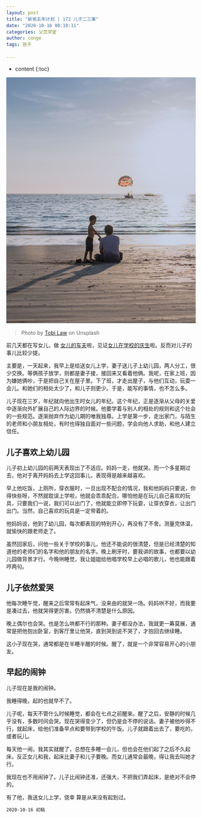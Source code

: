 ```yaml
---
layout: post
title: "新爸五年计划 | 172 儿子二三事"
date: "2020-10-16 00:10:11"
categories: 父范学堂
author: conge
tags: 孩子

---
```

* content
{:toc}

 ![father-son](/assets/images/父范学堂/father_son.jpg)
 > Photo by [Tobi Law](https://unsplash.com/@waiheng_tobi) on Unsplash

前几天都在写女儿，做 [女儿的车夫](https://conge.github.io/2020/10/04/push-daughter-to-school/)啦，见证[女儿在学校的庆生](https://conge.github.io/2020/10/09/daughter-birthday-celebration-in-school/)啦。反而对儿子的事儿比较少提。

主要是，一天起来，我早上是给送女儿上学，妻子送儿子上幼儿园，两人分工，很少交换。等俩孩子放学，则都是妻子接，接回来又看着他俩。我呢，在家上班，因为嫌她俩吵，于是把自己关在屋子里。下了班，才走出屋子，与他们互动，玩耍一会儿。和她们的相处太少了，和儿子则更少。于是，能写的事情，也不怎么多。




儿子现在三岁，年纪就向他出生时女儿的年纪。这个年纪，正是逐渐从父母的关爱中逐渐向外扩展自己的人际边界的时候。他要学着与别人的相处的规则和这个社会的一些规范。逐渐抛弃作为幼儿期的唯我独尊。上学是第一步，走出家门，与陌生的老师和小朋友相处，有时也得独自面对一些问题，学会向他人求助，和他人建立信任。

## 儿子喜欢上幼儿园

儿子初上幼儿园的前两天表现出了不适应。妈妈一走，他就哭。而一个多星期过去，他对于离开妈妈去上学这回事儿，表现得是越来越喜欢。

早上他吃饭，上厕所，穿衣服时，一旦出现不配合的情况，我和他妈妈只要说，你得快些呀，不然就耽误上学啦，他就会乖乖配合。哪怕他是在玩儿自己喜欢的玩具，只要我们一说，我们可以出门了，他就能立即停下玩耍，让穿衣穿衣，让出门出门。当然，自己喜欢的玩具是一定带着的。

他妈妈说，他到了幼儿园，每次都表现的特别开心，再没有了不舍。测量完体温，就愉快的跟老师走了。

虽然回家后，问他一些关于学校的事儿，他还不能说的很清楚，但是已经清楚的知道他的老师们的名字和他的朋友的名字。晚上刷牙时，要我讲的故事，也都要以幼儿园做背景才行。今晚哄睡觉，我让姐姐给他唱学校早上必唱的歌儿，他也能跟着哼两句。

## 儿子依然爱哭

他每次睡午觉，醒来之后常常有起床气，没来由的就哭一场。妈妈哄不好，而我要是凑过去，他就哭得更厉害。仍然搞不清楚是什么原因。

晚上偶尔也会哭。也是怎么哄都不行的那种。妻子都没办法，我就更一筹莫展，通常是把他抱出卧室，到客厅里让他哭，直到哭到说不哭了，才抱回去继续睡。

这小子现在哭，通常都是在半睡半醒的时候。醒了，就是一个非常容易开心的小朋友。

## 早起的闹钟

儿子现在是我的闹钟。

我睡得晚，起的也就早不了。

儿子呢，每天不管什么时候睡觉，都会在七点之前醒来。醒了之后，安静的时候几乎没有，多数时间会哭。现在哭得变少了，但仍是会不停的说话。妻子被他吵得不行，就起床，给他们准备早点和要带到学校的午饭。儿子就跟着出去了，要吃的，或者玩儿。

每天他一闹，我其实就醒了，总想在多睡一会儿，但也会在他们起了之后不久起床。反正女儿和我，起床比妻子和儿子要晚。而女儿通常会最晚，得让我去叫她才行。

我现在也不用闹钟了。儿子比闹钟还准，还强大，不把我们弄起床，是绝对不会停的。

有了他，我送女儿上学，侥幸	算是从来没有起到过。



```
2020-10-16 初稿
```

